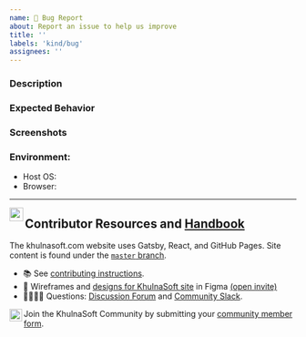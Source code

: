 ```yaml
---
name: 🐛 Bug Report
about: Report an issue to help us improve
title: ''
labels: 'kind/bug'
assignees: ''
---
```

### Description
<!-- A brief description with a link to the page on the site where you found the issue. -->

### Expected Behavior
<!-- A brief description of what you expected to happen. -->

### Screenshots
<!-- Add screenshots, if applicable, to help explain your problem. -->

### Environment:
- Host OS:
- Browser:

---
<img src="https://raw.githubusercontent.com/khulnasoft/khulnasoft/master/.github/assets/images/khulnasoft/5-light-small.svg" width="24px" align="left" /><h2>Contributor Resources and <a href="https://khulnasoft.com/community/handbook">Handbook</a></h2>

The khulnasoft.com website uses Gatsby, React, and GitHub Pages. Site content is found under the [`master` branch](https://github.com/khulnasoft/khulnasoft/tree/master).
- 📚 See [contributing instructions](https://github.com/khulnasoft/khulnasoft/blob/master/CONTRIBUTING.md).
- 🎨 Wireframes and [designs for KhulnaSoft site](https://www.figma.com/file/5ZwEkSJwUPitURD59YHMEN/KhulnaSoft-Designs) in Figma [(open invite)](https://www.figma.com/team_invite/redeem/qJy1c95qirjgWQODApilR9)
- 🙋🏾🙋🏼 Questions: [Discussion Forum](https://discuss.khulnasoft.com) and [Community Slack](https://slack.khulnasoft.com).

<img src="https://raw.githubusercontent.com/khulnasoft/khulnasoft/master/.github/assets/images/buttons/community.webp" height="22px" align="left" />Join the KhulnaSoft Community by submitting your [community member form](https://khulnasoft.com/newcomer).
